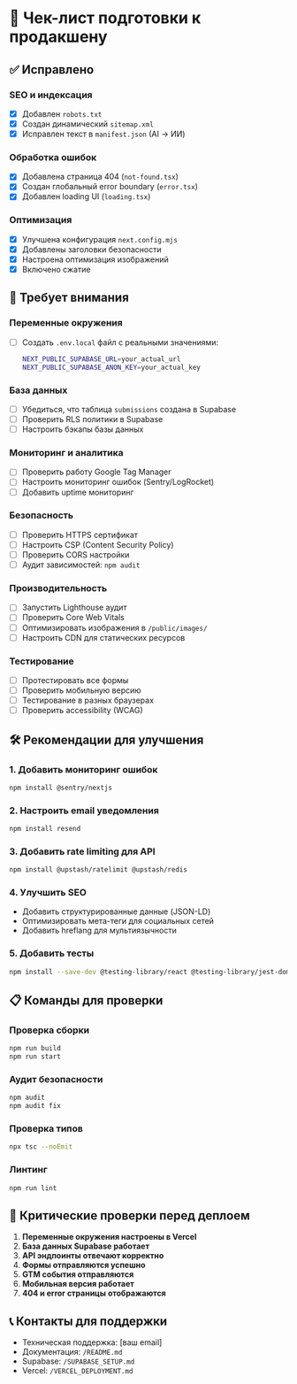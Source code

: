 # 🚀 Чек-лист подготовки к продакшену

## ✅ Исправлено

### SEO и индексация
- [x] Добавлен `robots.txt`
- [x] Создан динамический `sitemap.xml`
- [x] Исправлен текст в `manifest.json` (AI → ИИ)

### Обработка ошибок
- [x] Добавлена страница 404 (`not-found.tsx`)
- [x] Создан глобальный error boundary (`error.tsx`)
- [x] Добавлен loading UI (`loading.tsx`)

### Оптимизация
- [x] Улучшена конфигурация `next.config.mjs`
- [x] Добавлены заголовки безопасности
- [x] Настроена оптимизация изображений
- [x] Включено сжатие

## 🔄 Требует внимания

### Переменные окружения
- [ ] Создать `.env.local` файл с реальными значениями:
  ```bash
  NEXT_PUBLIC_SUPABASE_URL=your_actual_url
  NEXT_PUBLIC_SUPABASE_ANON_KEY=your_actual_key
  ```

### База данных
- [ ] Убедиться, что таблица `submissions` создана в Supabase
- [ ] Проверить RLS политики в Supabase
- [ ] Настроить бэкапы базы данных

### Мониторинг и аналитика
- [ ] Проверить работу Google Tag Manager
- [ ] Настроить мониторинг ошибок (Sentry/LogRocket)
- [ ] Добавить uptime мониторинг

### Безопасность
- [ ] Проверить HTTPS сертификат
- [ ] Настроить CSP (Content Security Policy)
- [ ] Проверить CORS настройки
- [ ] Аудит зависимостей: `npm audit`

### Производительность
- [ ] Запустить Lighthouse аудит
- [ ] Проверить Core Web Vitals
- [ ] Оптимизировать изображения в `/public/images/`
- [ ] Настроить CDN для статических ресурсов

### Тестирование
- [ ] Протестировать все формы
- [ ] Проверить мобильную версию
- [ ] Тестирование в разных браузерах
- [ ] Проверить accessibility (WCAG)

## 🛠 Рекомендации для улучшения

### 1. Добавить мониторинг ошибок
```bash
npm install @sentry/nextjs
```

### 2. Настроить email уведомления
```bash
npm install resend
```

### 3. Добавить rate limiting для API
```bash
npm install @upstash/ratelimit @upstash/redis
```

### 4. Улучшить SEO
- Добавить структурированные данные (JSON-LD)
- Оптимизировать мета-теги для социальных сетей
- Добавить hreflang для мультиязычности

### 5. Добавить тесты
```bash
npm install --save-dev @testing-library/react @testing-library/jest-dom jest
```

## 📋 Команды для проверки

### Проверка сборки
```bash
npm run build
npm run start
```

### Аудит безопасности
```bash
npm audit
npm audit fix
```

### Проверка типов
```bash
npx tsc --noEmit
```

### Линтинг
```bash
npm run lint
```

## 🚨 Критические проверки перед деплоем

1. **Переменные окружения настроены в Vercel**
2. **База данных Supabase работает**
3. **API эндпоинты отвечают корректно**
4. **Формы отправляются успешно**
5. **GTM события отправляются**
6. **Мобильная версия работает**
7. **404 и error страницы отображаются**

## 📞 Контакты для поддержки

- Техническая поддержка: [ваш email]
- Документация: `/README.md`
- Supabase: `/SUPABASE_SETUP.md`
- Vercel: `/VERCEL_DEPLOYMENT.md` 